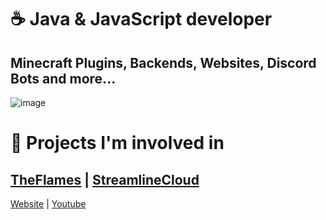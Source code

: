 # ☕️ Java & JavaScript developer
## Minecraft Plugins, Backends, Websites, Discord Bots and more...

![image](https://github.com/quinilo/quinilo/edit/main/img.png)
# 🔨 Projects I'm involved in
## [TheFlames](https://the-flames.de) | [StreamlineCloud](https://streamlinemc.cloud)

[Website](https://quinilo.de) | [Youtube](https://www.youtube.com/@quinilo)
